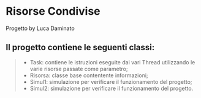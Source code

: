 # Risorse Condivise
Progetto by Luca Daminato

## Il progetto contiene le seguenti classi:
> * Task: contiene le istruzioni eseguite dai vari Thread utilizzando le varie risorse passate come parametro;
> * Risorsa: classe base contentente informazioni;
> * Simul1: simulazione per verificare il funzionamento del progetto;
> * Simul2: simulazione per verificare il funzionamento del progetto.
